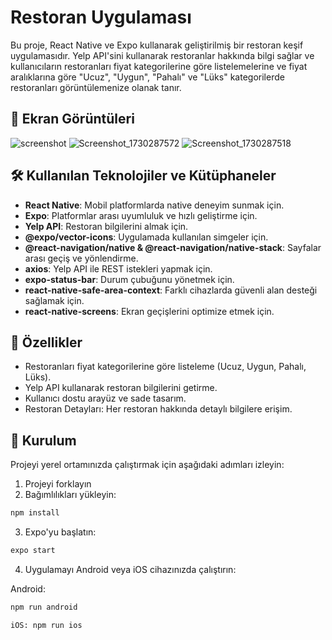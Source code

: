 # Restoran Uygulaması

Bu proje, React Native ve Expo kullanarak geliştirilmiş bir restoran keşif uygulamasıdır. Yelp API'sini kullanarak restoranlar hakkında bilgi sağlar ve kullanıcıların restoranları fiyat kategorilerine göre listelemelerine ve fiyat aralıklarına göre "Ucuz", "Uygun", "Pahalı" ve "Lüks" kategorilerde restoranları görüntülemenize olanak tanır.

## 📸 Ekran Görüntüleri

![screenshot](https://github.com/user-attachments/assets/e4dd529c-6cce-4514-a9a9-0a5940f65cd4)
![Screenshot_1730287572](https://github.com/user-attachments/assets/99cb4b17-c0d9-4b43-a925-a182fd939b6f)
![Screenshot_1730287518](https://github.com/user-attachments/assets/d6c6b961-516d-4c93-8d1e-dc62253be2dd)

## 🛠 Kullanılan Teknolojiler ve Kütüphaneler

- **React Native**: Mobil platformlarda native deneyim sunmak için.
- **Expo**: Platformlar arası uyumluluk ve hızlı geliştirme için.
- **Yelp API**: Restoran bilgilerini almak için.
- **@expo/vector-icons**: Uygulamada kullanılan simgeler için.
- **@react-navigation/native & @react-navigation/native-stack**: Sayfalar arası geçiş ve yönlendirme.
- **axios**: Yelp API ile REST istekleri yapmak için.
- **expo-status-bar**: Durum çubuğunu yönetmek için.
- **react-native-safe-area-context**: Farklı cihazlarda güvenli alan desteği sağlamak için.
- **react-native-screens**: Ekran geçişlerini optimize etmek için.

## 🎯 Özellikler

- Restoranları fiyat kategorilerine göre listeleme (Ucuz, Uygun, Pahalı, Lüks).
- Yelp API kullanarak restoran bilgilerini getirme.
- Kullanıcı dostu arayüz ve sade tasarım.
- Restoran Detayları: Her restoran hakkında detaylı bilgilere erişim.

 ## 🚀 Kurulum

Projeyi yerel ortamınızda çalıştırmak için aşağıdaki adımları izleyin:

1. Projeyi forklayın
2. Bağımlılıkları yükleyin:
```bash
npm install
```
3. Expo'yu başlatın:
```bash
expo start
```
4. Uygulamayı Android veya iOS cihazınızda çalıştırın:
   
Android:
```bash
npm run android
```
```bash
iOS: npm run ios
```

